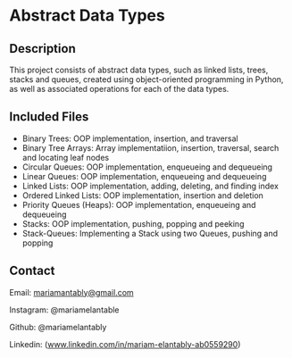 # Abstract Data Types

## Description
This project consists of abstract data types, such as linked lists, trees, stacks and queues, created using object-oriented programming in Python, as well as associated operations for each of the data types.

## Included Files
- Binary Trees: OOP implementation, insertion, and traversal
- Binary Tree Arrays: Array implementatiion, insertion, traversal, search and locating leaf nodes
- Circular Queues: OOP implementation, enqueueing and dequeueing
- Linear Queues: OOP implementation, enqueueing and dequeueing
- Linked Lists: OOP implementation, adding, deleting, and finding index
- Ordered Linked Lists: OOP implementation, insertion and deletion
- Priority Queues (Heaps): OOP implementation, enqueueing and dequeueing
- Stacks: OOP implementation, pushing, popping and peeking
- Stack-Queues: Implementing a Stack using two Queues, pushing and popping

## Contact
Email: mariamantably@gmail.com 

Instagram: @mariamelantable 

Github: @mariamelantably

Linkedin: (www.linkedin.com/in/mariam-elantably-ab0559290)
